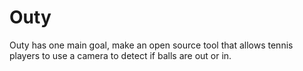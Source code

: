 # Outy
Outy has one main goal, make an open source tool that allows tennis players to use a camera to detect if balls are out or in. 
